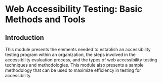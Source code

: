 # Web Accessibility Testing: Basic Methods and Tools

## Introduction

This module presents the elements needed to establish an accessibility testing program within an organization, the steps involved in the accessibility evaluation process, and the types of web accessibility testing techniques and methodologies. This module also presents a sample methodology that can be used to maximize efficiency in testing for accessibility.
